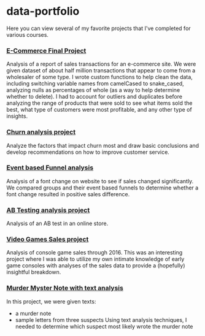 # data-portfolio

Here you can view several of my favorite projects that I've completed for various courses.

### [E-Commerce Final Project](https://github.com/dwongster/data-portfolio/blob/main/e_commerce_final_project_accepted_cleaned.ipynb)

Analysis of a report of sales transactions for an e-commerce site.  We were given dataset of about half million transactions that appear to come from a wholesaler of some type.  I wrote custom functions to help clean the data, including switching variable names from camelCased to snake_cased, analyzing nulls as percentages of whole (as a way to help determine whether to delete). I had to account for outliers and duplicates before analyzing the range of products that were sold to see what items sold the best, what type of customers were most profitable, and any other type of insights.

### [Churn analysis project](https://github.com/dwongster/data-portfolio/blob/main/churn_analysis_project_accepted_cleaned.ipynb)

Analyze the factors that impact churn most and draw basic conclusions and develop recommendations on how to improve customer service.

### [Event based Funnel analysis](https://github.com/dwongster/data-portfolio/blob/main/event_based_funnel_analysis.ipynb)

Analysis of a font change on website to see if sales changed significantly.  We compared groups and their event based funnels to determine whether a font change resulted in positive sales difference.

### [AB Testing analysis project](https://github.com/dwongster/data-portfolio/blob/main/AB_testing_project_accepted_cleaned.ipynb)

Analysis of an AB test in an online store.

### [Video Games Sales project](https://github.com/dwongster/data-portfolio/blob/main/video_game_sales_project_accepted_cleaned.ipynb)

Analysis of console game sales through 2016.  This was an interesting project where I was able to utilize my own intimate knowledge of early game consoles with analyses of the sales data to provide a (hopefully) insightful breakdown.

### [Murder Myster Note with text analysis](https://github.com/dwongster/data-portfolio/blob/main/analyzing_murder_mystery_note_with_text_analysis_techniques.ipynb)

In this project, we were given texts:
* a murder note
* sample letters from three suspects
Using text analysis techniques, I needed
 to determine which suspect most likely wrote the murder note
